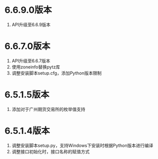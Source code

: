 # 6.6.9.0版本

1. API升级至6.6.9版本

# 6.6.7.0版本

1. API升级至6.6.7版本
2. 使用zoneinfo替换pytz库
3. 调整安装脚本setup.cfg，添加Python版本限制

# 6.5.1.5版本

1. 添加对于广州期货交易所的枚举值支持

# 6.5.1.4版本

1. 调整安装脚本setup.py，支持Windows下安装时根据Python版本进行编译
2. 调整接口初始化时，接口名称的赋值方式
